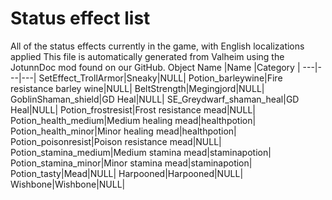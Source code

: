 # Status effect list
All of the status effects currently in the game, with English localizations applied
This file is automatically generated from Valheim using the JotunnDoc mod found on our GitHub.
Object Name |Name |Category |
---|---|---|
SetEffect_TrollArmor|Sneaky|NULL|
Potion_barleywine|Fire resistance barley wine|NULL|
BeltStrength|Megingjord|NULL|
GoblinShaman_shield|GD Heal|NULL|
SE_Greydwarf_shaman_heal|GD Heal|NULL|
Potion_frostresist|Frost resistance mead|NULL|
Potion_health_medium|Medium healing mead|healthpotion|
Potion_health_minor|Minor healing mead|healthpotion|
Potion_poisonresist|Poison resistance mead|NULL|
Potion_stamina_medium|Medium stamina mead|staminapotion|
Potion_stamina_minor|Minor stamina mead|staminapotion|
Potion_tasty|Mead|NULL|
Harpooned|Harpooned|NULL|
Wishbone|Wishbone|NULL|
